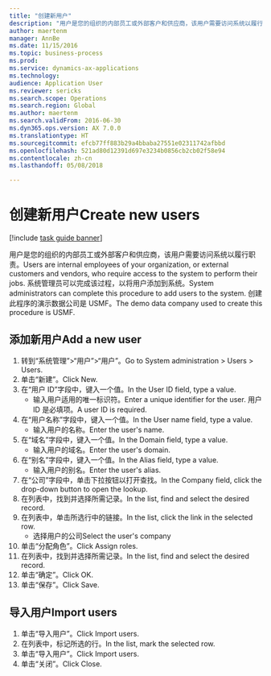 ```yaml
--- 
title: "创建新用户"
description: "用户是您的组织的内部员工或外部客户和供应商，该用户需要访问系统以履行职责。"
author: maertenm
manager: AnnBe
ms.date: 11/15/2016
ms.topic: business-process
ms.prod: 
ms.service: dynamics-ax-applications
ms.technology: 
audience: Application User
ms.reviewer: sericks
ms.search.scope: Operations
ms.search.region: Global
ms.author: maertenm
ms.search.validFrom: 2016-06-30
ms.dyn365.ops.version: AX 7.0.0
ms.translationtype: HT
ms.sourcegitcommit: efcb77ff883b29a4bbaba27551e02311742afbbd
ms.openlocfilehash: 521ad80d12391d697e3234b0856cb2cb02f58e94
ms.contentlocale: zh-cn
ms.lasthandoff: 05/08/2018

---
```

# <a name="create-new-users"></a><span data-ttu-id="965e2-103">创建新用户</span><span class="sxs-lookup"><span data-stu-id="965e2-103">Create new users</span></span>

[!include [task guide banner](../../includes/task-guide-banner.md)]

<span data-ttu-id="965e2-104">用户是您的组织的内部员工或外部客户和供应商，该用户需要访问系统以履行职责。</span><span class="sxs-lookup"><span data-stu-id="965e2-104">Users are internal employees of your organization, or external customers and vendors, who require access to the system to perform their jobs.</span></span> <span data-ttu-id="965e2-105">系统管理员可以完成该过程，以将用户添加到系统。</span><span class="sxs-lookup"><span data-stu-id="965e2-105">System administrators can complete this procedure to add users to the system.</span></span> <span data-ttu-id="965e2-106">创建此程序的演示数据公司是 USMF。</span><span class="sxs-lookup"><span data-stu-id="965e2-106">The demo data company used to create this procedure is USMF.</span></span> 


## <a name="add-a-new-user"></a><span data-ttu-id="965e2-107">添加新用户</span><span class="sxs-lookup"><span data-stu-id="965e2-107">Add a new user</span></span>
1. <span data-ttu-id="965e2-108">转到“系统管理”>“用户”>“用户”。</span><span class="sxs-lookup"><span data-stu-id="965e2-108">Go to System administration > Users > Users.</span></span>
2. <span data-ttu-id="965e2-109">单击“新建”。</span><span class="sxs-lookup"><span data-stu-id="965e2-109">Click New.</span></span>
3. <span data-ttu-id="965e2-110">在“用户 ID”字段中，键入一个值。</span><span class="sxs-lookup"><span data-stu-id="965e2-110">In the User ID field, type a value.</span></span>
    * <span data-ttu-id="965e2-111">输入用户适用的唯一标识符。</span><span class="sxs-lookup"><span data-stu-id="965e2-111">Enter a unique identifier for the user.</span></span> <span data-ttu-id="965e2-112">用户 ID 是必填项。</span><span class="sxs-lookup"><span data-stu-id="965e2-112">A user ID is required.</span></span>  
4. <span data-ttu-id="965e2-113">在“用户名称”字段中，键入一个值。</span><span class="sxs-lookup"><span data-stu-id="965e2-113">In the User name field, type a value.</span></span>
    * <span data-ttu-id="965e2-114">输入用户的名称。</span><span class="sxs-lookup"><span data-stu-id="965e2-114">Enter the user's name.</span></span>  
5. <span data-ttu-id="965e2-115">在“域名”字段中，键入一个值。</span><span class="sxs-lookup"><span data-stu-id="965e2-115">In the Domain field, type a value.</span></span>
    * <span data-ttu-id="965e2-116">输入用户的域名。</span><span class="sxs-lookup"><span data-stu-id="965e2-116">Enter the user's domain.</span></span>  
6. <span data-ttu-id="965e2-117">在“别名”字段中，键入一个值。</span><span class="sxs-lookup"><span data-stu-id="965e2-117">In the Alias field, type a value.</span></span>
    * <span data-ttu-id="965e2-118">输入用户的别名。</span><span class="sxs-lookup"><span data-stu-id="965e2-118">Enter the user's alias.</span></span>  
7. <span data-ttu-id="965e2-119">在“公司”字段中，单击下拉按钮以打开查找。</span><span class="sxs-lookup"><span data-stu-id="965e2-119">In the Company field, click the drop-down button to open the lookup.</span></span>
8. <span data-ttu-id="965e2-120">在列表中，找到并选择所需记录。</span><span class="sxs-lookup"><span data-stu-id="965e2-120">In the list, find and select the desired record.</span></span>
9. <span data-ttu-id="965e2-121">在列表中，单击所选行中的链接。</span><span class="sxs-lookup"><span data-stu-id="965e2-121">In the list, click the link in the selected row.</span></span>
    * <span data-ttu-id="965e2-122">选择用户的公司</span><span class="sxs-lookup"><span data-stu-id="965e2-122">Select the user's company</span></span>  
10. <span data-ttu-id="965e2-123">单击“分配角色”。</span><span class="sxs-lookup"><span data-stu-id="965e2-123">Click Assign roles.</span></span>
11. <span data-ttu-id="965e2-124">在列表中，找到并选择所需记录。</span><span class="sxs-lookup"><span data-stu-id="965e2-124">In the list, find and select the desired record.</span></span>
12. <span data-ttu-id="965e2-125">单击“确定”。</span><span class="sxs-lookup"><span data-stu-id="965e2-125">Click OK.</span></span>
13. <span data-ttu-id="965e2-126">单击“保存”。</span><span class="sxs-lookup"><span data-stu-id="965e2-126">Click Save.</span></span>

## <a name="import-users"></a><span data-ttu-id="965e2-127">导入用户</span><span class="sxs-lookup"><span data-stu-id="965e2-127">Import users</span></span>
1. <span data-ttu-id="965e2-128">单击“导入用户”。</span><span class="sxs-lookup"><span data-stu-id="965e2-128">Click Import users.</span></span>
2. <span data-ttu-id="965e2-129">在列表中，标记所选的行。</span><span class="sxs-lookup"><span data-stu-id="965e2-129">In the list, mark the selected row.</span></span>
3. <span data-ttu-id="965e2-130">单击“导入用户”。</span><span class="sxs-lookup"><span data-stu-id="965e2-130">Click Import users.</span></span>
4. <span data-ttu-id="965e2-131">单击“关闭”。</span><span class="sxs-lookup"><span data-stu-id="965e2-131">Click Close.</span></span>


